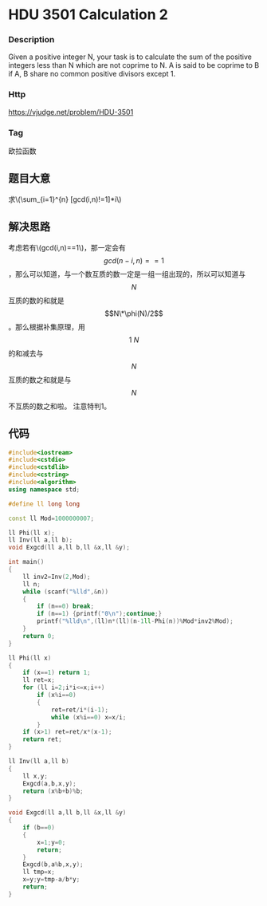 # HDU 3501 Calculation 2

###  Description
Given a positive integer N, your task is to calculate the sum of the positive integers less than N which are not coprime to N. A is said to be coprime to B if A, B share no common positive divisors except 1. 
### Http
https://vjudge.net/problem/HDU-3501
### Tag
欧拉函数
## 题目大意
求\\(\sum\_{i=1}^{n} [gcd(i,n)!=1]\*i\\)
## 解决思路
考虑若有\\(gcd(i,n)==1\\)，那一定会有$$gcd(n-i,n)==1$$，那么可以知道，与一个数互质的数一定是一组一组出现的，所以可以知道与$$N$$互质的数的和就是$$N\*\phi(N)/2$$。那么根据补集原理，用$$1~N$$的和减去与$$N$$互质的数之和就是与$$N$$不互质的数之和啦。
注意特判1。
## 代码
```cpp
#include<iostream>
#include<cstdio>
#include<cstdlib>
#include<cstring>
#include<algorithm>
using namespace std;

#define ll long long

const ll Mod=1000000007;

ll Phi(ll x);
ll Inv(ll a,ll b);
void Exgcd(ll a,ll b,ll &x,ll &y);

int main()
{
    ll inv2=Inv(2,Mod);
    ll n;
    while (scanf("%lld",&n))
    {
		if (n==0) break;
		if (n==1) {printf("0\n");continue;}
		printf("%lld\n",(ll)n*(ll)(n-1ll-Phi(n))%Mod*inv2%Mod);
    }
    return 0;
}

ll Phi(ll x)
{
    if (x==1) return 1;
    ll ret=x;
    for (ll i=2;i*i<=x;i++)
		if (x%i==0)
		{
			ret=ret/i*(i-1);
			while (x%i==0) x=x/i;
		}
    if (x>1) ret=ret/x*(x-1);
    return ret;
}

ll Inv(ll a,ll b)
{
    ll x,y;
    Exgcd(a,b,x,y);
    return (x%b+b)%b;
}

void Exgcd(ll a,ll b,ll &x,ll &y)
{
    if (b==0)
    {
		x=1;y=0;
		return;
    }
    Exgcd(b,a%b,x,y);
    ll tmp=x;
    x=y;y=tmp-a/b*y;
    return;
}
```
